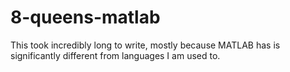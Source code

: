 # 8-queens-matlab

This took incredibly long to write, mostly because MATLAB has is significantly different from languages I am used to.
